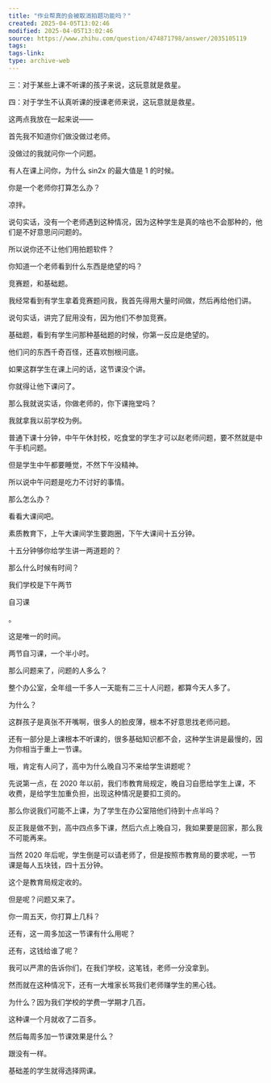 ```yaml
---
title: "作业帮真的会被取消拍题功能吗？"
created: 2025-04-05T13:02:46
modified: 2025-04-05T13:02:46
source: https://www.zhihu.com/question/474871798/answer/2035105119
tags:
tags-link:
type: archive-web
---
```

三：对于某些上课不听课的孩子来说，这玩意就是救星。

四：对于学生不认真听课的授课老师来说，这玩意就是救星。

这两点我放在一起来说——

首先我不知道你们做没做过老师。

没做过的我就问你一个问题。

有人在课上问你，为什么 sin2x 的最大值是 1 的时候。

你是一个老师你打算怎么办？

凉拌。

说句实话，没有一个老师遇到这种情况，因为这种学生是真的啥也不会那种的，他们是不好意思问问题的。

所以说你还不让他们用拍题软件？

你知道一个老师看到什么东西是绝望的吗？

竞赛题，和基础题。

我经常看到有学生拿着竞赛题问我，我首先得用大量时间做，然后再给他们讲。

说句实话，讲完了屁用没有，因为他们不参加竞赛。

基础题，看到有学生问那种基础题的时候，你第一反应是绝望的。

他们问的东西千奇百怪，还喜欢刨根问底。

如果这群学生在课上问的话，这节课没个讲。

你就得让他下课问了。

那么我就说实话，你做老师的，你下课拖堂吗？

我就拿我以前学校为例。

普通下课十分钟，中午午休封校，吃食堂的学生才可以赵老师问题，要不然就是中午手机问题。

但是学生中午都要睡觉，不然下午没精神。

所以说中午问题是吃力不讨好的事情。

那么怎么办？

看看大课间吧。

素质教育下，上午大课间学生要跑圈，下午大课间十五分钟。

十五分钟够你给学生讲一两道题的？

那么什么时候有时间？

我们学校是下午两节

自习课

。

这是唯一的时间。

两节自习课，一个半小时。

那么问题来了，问题的人多么？

整个办公室，全年组一千多人一天能有二三十人问题，都算今天人多了。

为什么？

这群孩子是真张不开嘴啊，很多人的脸皮薄，根本不好意思找老师问题。

还有一部分是上课根本不听课的，很多基础知识都不会，这种学生讲是最慢的，因为你相当于重上一节课。

哦，肯定有人问了，高中为什么晚自习不来给学生讲题呢？

先说第一点，在 2020 年以前，我们市教育局规定，晚自习自愿给学生上课，不收费，是给学生加重负担，出现这种情况是要扣工资的。

那么你说我们可能不上课，为了学生在办公室陪他们待到十点半吗？

反正我是做不到，高中四点多下课，然后六点上晚自习，我如果要是回家，那么我不可能再来。

当然 2020 年后呢，学生倒是可以请老师了，但是按照市教育局的要求呢，一节课是每人五块钱，四十五分钟。

这个是教育局规定收的。

但是呢？问题又来了。

你一周五天，你打算上几科？

还有，这一周多加这一节课有什么用呢？

还有，这钱给谁了呢？

我可以严肃的告诉你们，在我们学校，这笔钱，老师一分没拿到。

然而就在这种情况下，还有一大堆家长骂我们老师赚学生的黑心钱。

为什么？因为我们学校的学费一学期才几百。

这种课一个月就收了二百多。

然后每周多加一节课效果是什么？

跟没有一样。

基础差的学生就得选择网课。
